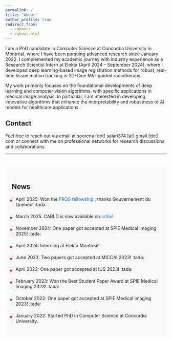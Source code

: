 ```yaml
---
permalink: /
title: "About"
author_profile: true
redirect_from: 
  - /about/
  - /about.html
---
```


I am a PhD candidate in Computer Science at Concordia University in Montréal, where I have been pursuing advanced research since January 2022. I complemented my academic journey with industry experience as a Research Scientist Intern at Elekta (April 2024 – September 2024), where I developed deep learning-based image registration methods for robust, real-time tissue motion tracking in 2D-Cine MRI-guided radiotherapy.

My work primarily focuses on the foundational developments of deep learning and computer vision algorithms, with specific applications in medical image analysis. In particular, I am interested in developing innovative algorithms that enhance the interpretability and robustness of AI models for healthcare applications.

## Contact
Feel free to reach out via email at soorena [dot] salari374 [at] gmail [dot] com or connect with me on professional networks for research discussions and collaborations.

---

<style>
  .timeline li {
    padding-left: 10px;
    border-left: 2px solid #ccc;
    position: relative;
  }
  .timeline li::before {
    content: '•';
    position: absolute;
    left: -10px;
    top: 0;
    font-size: 20px;
    color: #fe0f62;
  }
  .timeline li strong {
    color: #333;
    font-weight: bold;
  }
</style>

<section id="news-timeline" style="padding: 20px; background-color: #f9f9f9; margin-top: 40px;">
  <h1>News</h1>
  <ul class="timeline" style="list-style: none; padding: 0;">
    <li style="margin-bottom: 20px;">
      April 2025: Won the <a href="https://frq.gouv.qc.ca/en/program/frqs-doctoral-training-scholarships-for-medical-students-m-d-ph-d-2023-2024/" style="color: #0073e6; text-decoration: none;">FRQS fellowship</a> , thanks Gouvernement du Québec! :tada:
    </li>
    <li style="margin-bottom: 20px;">
      March 2025: CABLD is now available on <a href="https://arxiv.org/abs/2411.17845" style="color: #0073e6; text-decoration: none;">arXiv</a>!
    </li>
    <li style="margin-bottom: 20px;">
    November 2024: One paper </em></a> got accepted at SPIE Medical Imaging 2025! :tada:
    </li>
    <li style="margin-bottom: 20px;">
    April 2024: Interning at Elekta Montreal!
    </li>
    <li style="margin-bottom: 20px;">
      June 2023: Two papers got accepted at MICCAI 2023! :tada:
    </li>
    <li style="margin-bottom: 20px;">
      April 2023: One paper got accepted at IUS 2023! :tada:
    </li>
    <li style="margin-bottom: 20px;">
      February 2023: Won the Best Student Paper Award at SPIE Medical Imaging 2023! :tada:
    </li>
    <li style="margin-bottom: 20px;">
      October 2022: One paper got accepted at SPIE Medical Imaging 2023! :tada:
    </li>
    <li style="margin-bottom: 20px;">
      January 2022: Started PhD in Computer Science at Concordia University.
    </li>
  </ul>
</section>
